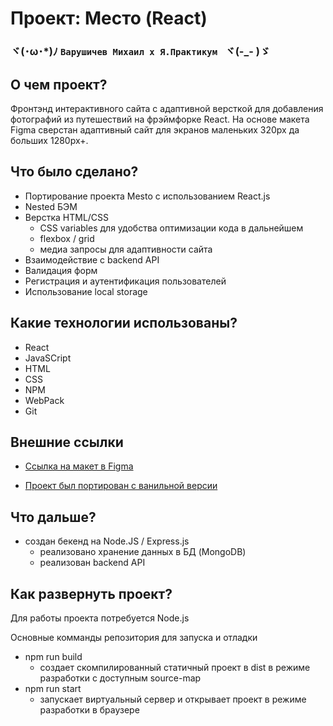 # Проект: Место (React)

### ヾ(･ω･*)ﾉ  `Варушичев Михаил x Я.Практикум ` ヾ(-_- )ゞ

## О чем проект?
Фронтэнд интерактивного сайта с адаптивной версткой для добавления фотографий из путешествий на фрэймфорке React.
На основе макета Figma сверстан адаптивный сайт для экранов маленьких 320px да больших 1280px+.


## Что было сделано?
* Портирование проекта Mesto с использованием React.js
* Nested БЭМ
* Верстка HTML/CSS
    * CSS variables для удобства оптимизации кода в дальнейшем
    * flexbox / grid
    * медиа запросы для адаптивности сайта
* Взаимодействие с backend API
* Валидация форм
* Регистрация и аутентификация пользователей
* Использование local storage


## Какие технологии использованы?
* React
* JavaSCript
* HTML
* CSS
* NPM
* WebPack
* Git


## Внешние ссылки

* [Ссылка на макет в Figma](https://www.figma.com/file/2cn9N9jSkmxD84oJik7xL7/JavaScript.-Sprint-4?node-id=0%3A1)

* [Проект был портирован с ванильной версии](https://github.com/Mikeloangel/mesto-react)

## Что дальше?
* создан бекенд на Node.JS / Express.js
  * реализовано хранение данных в БД (MongoDB)
  * реализован backend API

## Как развернуть проект?

Для работы проекта потребуется Node.js

Основные комманды репозитория для запуска и отладки

* npm run build
  * создает скомпилированный статичный проект в dist в режиме разработки с доступным source-map
* npm run start
  * запускает виртуальный сервер и открывает проект в режиме разработки в браузере

